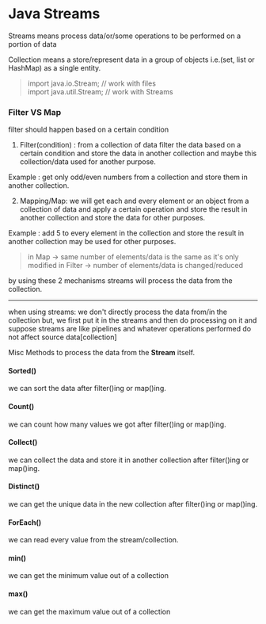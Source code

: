 # Java Streams


Streams means process data/or/some operations to be performed on a portion of data
 
Collection means a store/represent data in a group of objects i.e.(set, list or HashMap) as a single entity.


> import java.io.Stream;		// work with files   
> import java.util.Stream;	// work with Streams

### Filter VS Map

filter should happen based on a certain condition

1. Filter(condition) : from a collection of data filter the data based on a certain condition and store the data in another  collection and maybe this collection/data used for another purpose.

Example : get only odd/even numbers from a collection and store them in another collection.

2. Mapping/Map: we will get each and every element or an object from a collection of data and apply a certain operation and store the result in another collection and store the data for other purposes.

Example : add 5 to every element in the collection and store the result in another collection may be used for other purposes.


> in Map -> same number of elements/data is the same as it's only modified
> in Filter -> number of elements/data is changed/reduced 

by using these 2 mechanisms streams will process the data from the collection.

<hr />

when using streams:  we don't directly process the data from/in the collection but, we first put it in the streams and then do processing on it and suppose streams are like pipelines and whatever operations performed do not affect source data[collection]


Misc Methods to process the data from the **Stream** itself.

#### Sorted()
we can sort the data after filter()ing or map()ing.
#### Count()
we can count how many values we got after filter()ing or map()ing. 
#### Collect()
we can collect the data and store it in another collection after filter()ing or map()ing.
#### Distinct()
we can get the unique data in the new collection after filter()ing or map()ing.
#### ForEach()
we can read every value from the stream/collection.
#### min()
we can get the minimum value out of a collection
#### max()
we can get the maximum value out of a collection








